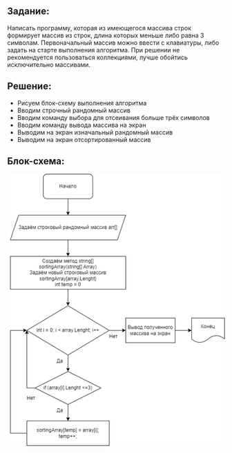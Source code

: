 ## Задание:
Написать программу, которая из имеющегося массива строк формирует массив из строк, длина которых меньше либо равна 3 символам. Первоначальный массив можно ввести с клавиатуры, либо задать на старте выполнения алгоритма. При решении не рекомендуется пользоваться коллекциями, лучше обойтись исключительно массивами.

## Решение:
* Рисуем блок-схему выполнения алгоритма
* Вводим строчный рандомный массив
* Вводим команду выбора для отсеивания больше трёх символов
* Вводим команду вывода массива на экран
* Выводим на экран изначальный рандомный массив
* Выводим на экран отсортированный массив
## Блок-схема:
![avatar](https://raw.githubusercontent.com/AlterBins/C-/main/2.png)